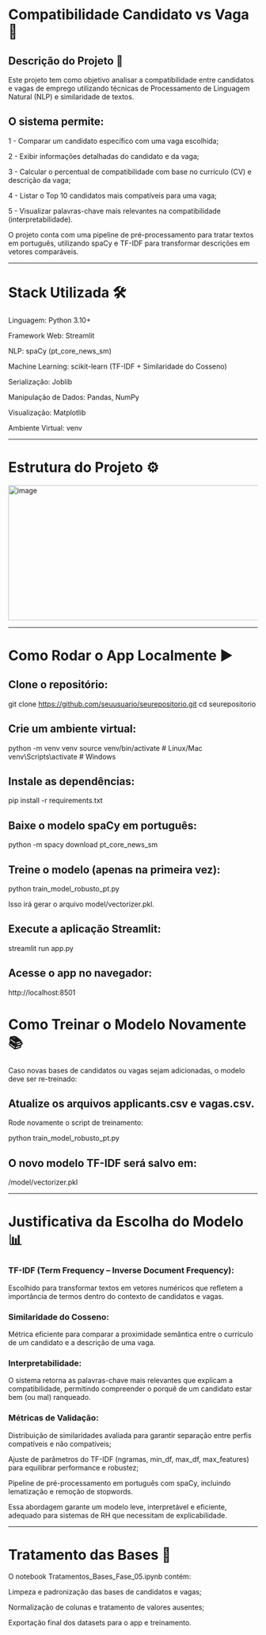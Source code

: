 # Compatibilidade Candidato vs Vaga 🔎
## Descrição do Projeto 📌

Este projeto tem como objetivo analisar a compatibilidade entre candidatos e vagas de emprego utilizando técnicas de Processamento de Linguagem Natural (NLP) e similaridade de textos.

## O sistema permite:

1 - Comparar um candidato específico com uma vaga escolhida;

2 - Exibir informações detalhadas do candidato e da vaga;

3 - Calcular o percentual de compatibilidade com base no currículo (CV) e descrição da vaga;

4 - Listar o Top 10 candidatos mais compatíveis para uma vaga;

5 - Visualizar palavras-chave mais relevantes na compatibilidade (interpretabilidade).

O projeto conta com uma pipeline de pré-processamento para tratar textos em português, utilizando spaCy e TF-IDF para transformar descrições em vetores comparáveis.

___________________________________________________________________________________________________________________________

# Stack Utilizada 🛠️

Linguagem: Python 3.10+

Framework Web: Streamlit

NLP: spaCy (pt_core_news_sm)

Machine Learning: scikit-learn (TF-IDF + Similaridade do Cosseno)

Serialização: Joblib

Manipulação de Dados: Pandas, NumPy

Visualização: Matplotlib

Ambiente Virtual: venv

___________________________________________________________________________________________________________________________

# Estrutura do Projeto ⚙️

<img width="620" height="272" alt="image" src="https://github.com/user-attachments/assets/c6607854-0be2-4dab-a481-0ec085a28eb5" />

___________________________________________________________________________________________________________________________

# Como Rodar o App Localmente ▶️

## Clone o repositório:

git clone https://github.com/seuusuario/seurepositorio.git
cd seurepositorio

## Crie um ambiente virtual:

python -m venv venv
source venv/bin/activate   # Linux/Mac
venv\Scripts\activate      # Windows

## Instale as dependências:

pip install -r requirements.txt

## Baixe o modelo spaCy em português:

python -m spacy download pt_core_news_sm

## Treine o modelo (apenas na primeira vez):

python train_model_robusto_pt.py

Isso irá gerar o arquivo model/vectorizer.pkl.

## Execute a aplicação Streamlit:

streamlit run app.py

## Acesse o app no navegador:

http://localhost:8501

# Como Treinar o Modelo Novamente 📚

Caso novas bases de candidatos ou vagas sejam adicionadas, o modelo deve ser re-treinado:

## Atualize os arquivos applicants.csv e vagas.csv.

Rode novamente o script de treinamento:

python train_model_robusto_pt.py

## O novo modelo TF-IDF será salvo em:

/model/vectorizer.pkl

__________________________________________________________________________________________________________________________

# Justificativa da Escolha do Modelo 📊

### TF-IDF (Term Frequency – Inverse Document Frequency):
Escolhido para transformar textos em vetores numéricos que refletem a importância de termos dentro do contexto de candidatos e vagas.

### Similaridade do Cosseno:
Métrica eficiente para comparar a proximidade semântica entre o currículo de um candidato e a descrição de uma vaga.

### Interpretabilidade:
O sistema retorna as palavras-chave mais relevantes que explicam a compatibilidade, permitindo compreender o porquê de um candidato estar bem (ou mal) ranqueado.

### Métricas de Validação:

Distribuição de similaridades avaliada para garantir separação entre perfis compatíveis e não compatíveis;

Ajuste de parâmetros do TF-IDF (ngramas, min_df, max_df, max_features) para equilibrar performance e robustez;

Pipeline de pré-processamento em português com spaCy, incluindo lematização e remoção de stopwords.

Essa abordagem garante um modelo leve, interpretável e eficiente, adequado para sistemas de RH que necessitam de explicabilidade.

__________________________________________________________________________________________________________________________

# Tratamento das Bases 📖

O notebook Tratamentos_Bases_Fase_05.ipynb contém:

Limpeza e padronização das bases de candidatos e vagas;

Normalização de colunas e tratamento de valores ausentes;

Exportação final dos datasets para o app e treinamento.
